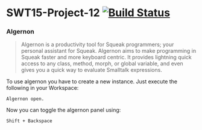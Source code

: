 SWT15-Project-12 [![Build Status](https://travis-ci.org/HPI-SWA-Teaching/SWT15-Project-12.svg)](https://travis-ci.org/HPI-SWA-Teaching/SWT15-Project-12)
===================

### Algernon

>Algernon is a productivity tool for Squeak programmers; your personal assistant for Squeak. Algernon aims to make programming in Squeak faster and more keyboard centric. It provides lightning quick access to any class, method, morph, or global variable, and even gives you a quick way to evaluate Smalltalk expressions. 

To use algernon you have to create a new instance. Just execute the following in your Workspace:

```smalltalk
Algernon open.
```

Now you can toggle the algernon panel using:

```
Shift + Backspace
```
